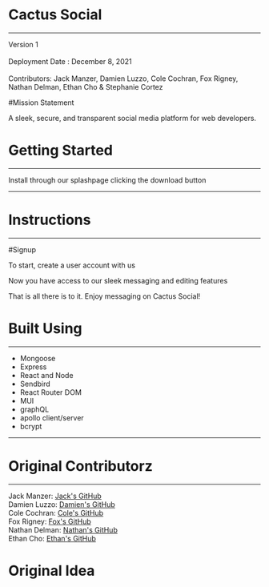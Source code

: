 # Cactus Social
---

<!-- link to deployed app -->
Version 1  
<br>
Deployment Date : December 8, 2021  
<br>
Contributors: Jack Manzer, Damien Luzzo, Cole Cochran, Fox Rigney, Nathan Delman, Ethan Cho & Stephanie Cortez


#Mission Statement

A sleek, secure, and transparent social media platform for web developers.

# Getting Started
---

Install through our splashpage clicking the download button
<!-- video of splashpage -->
---

# Instructions
---
#Signup

To start, create a user account with us 

<!-- image of usercreation button and usercreation page -->

Now you have access to our sleek messaging and editing features 

<!-- gif of sending or editing a message -->

That is all there is to it. Enjoy messaging on Cactus Social!

# Built Using
---

- Mongoose 
- Express 
- React and Node 
- Sendbird 
- React Router DOM
- MUI
- graphQL
- apollo client/server
- bcrypt

---
# Original Contributorz
---

Jack Manzer: [Jack's GitHub](https://github.com/jackmanzer) <br>
Damien Luzzo: [Damien's GitHub](https://github.com/damienluzzo33)<br>
Cole Cochran: [Cole's GitHub](https://github.com/cole-cochran)<br>
Fox Rigney: [Fox's GitHub](https://github.com/foxrigney)<br>
Nathan Delman: [Nathan's GitHub](https://www.example.com)<br>
Ethan Cho: [Ethan's GitHub](https://github.com/echo1826)<br>


# Original Idea




